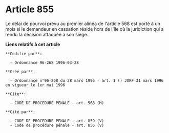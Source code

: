 # Article 855

Le délai de pourvoi prévu au premier alinéa de l'article 568 est porté à un mois si le demandeur en cassation réside hors de
l'île où la juridiction qui a rendu la décision attaquée a son siège.

**Liens relatifs à cet article**

	**Codifié par**:

	  - Ordonnance 96-268 1996-03-28

	**Créé par**:

	  - Ordonnance n°96-268 du 28 mars 1996 - art. 1 () JORF 31 mars 1996 en vigueur le 1er mai 1996

	**Cite**:

	  - CODE DE PROCEDURE PENALE - art. 568 (M)

	**Cité par**:

	  - CODE DE PROCEDURE PENALE - art. 859 (V)
	  - Code de procédure pénale - art. 856 (V)
